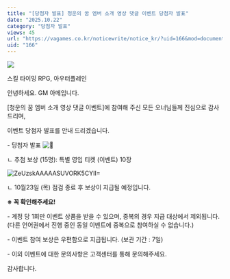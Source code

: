 ```yaml
---
title: "[당첨자 발표] 청운의 꿈 엠버 소개 영상 댓글 이벤트 당첨자 발표"
date: "2025.10.22"
category: "당첨자 발표"
views: 45
url: "https://vagames.co.kr/noticewrite/notice_kr/?uid=166&mod=document"
uid: "166"
---
```


![](/images/news/live/kr/166-e0acf69a.png)  

  

스킬 타이밍 RPG, 아우터플레인

안녕하세요. GM 아메입니다.

  

\[청운의 꿈 엠버 소개 영상 댓글 이벤트\]에 참여해 주신 모든 오너님들께 진심으로 감사드리며,

이벤트 당첨자 발표를 안내 드리겠습니다.

  

\- 당첨자 발표 ![🎁](/images/news/live/kr/167-00ebbf59.svg) 

ㄴ 추첨 보상 (15명): 특별 영입 티켓 (이벤트) 10장  
  

![ZeUzskAAAAASUVORK5CYII=](/images/news/live/kr/166-base64-0-3a118db1.png)  

ㄴ 10월23일 (목) 점검 종료 후 보상이 지급될 예정입니다.

  

**※ 꼭 확인해주세요!**

\- 계정 당 1회만 이벤트 상품을 받을 수 있으며, 중복의 경우 지급 대상에서 제외됩니다. (다른 언어권에서 진행 중인 동일 이벤트에 중복으로 참여하실 수 없습니다.)

\- 이벤트 참여 보상은 우편함으로 지급됩니다. (보관 기간 : 7일)

\- 이외 이벤트에 대한 문의사항은 고객센터를 통해 문의해주세요.

  

감사합니다.